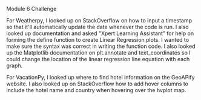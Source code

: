 Module 6 Challenge

For Weatherpy, I looked up on StackOverflow on how to input a timestamp so that it'll automatically update the date whenever the code is run. I also looked up documentation and asked "Xpert Learning Assistant" for help on forming the define function to create Linear Regression plots.  I wanted to make sure the syntax was correct in writing the function code. I also looked up the Matplotlib documentation on plt.annotate and text_coordinates so I could change the location of the linear regression line equation with each graph.

For VacationPy, I looked up where to find hotel information on the GeoAPify website. I also looked up on StackOverflow how to add hover columns to include the hotel name and country when hovering over the hvplot map.
